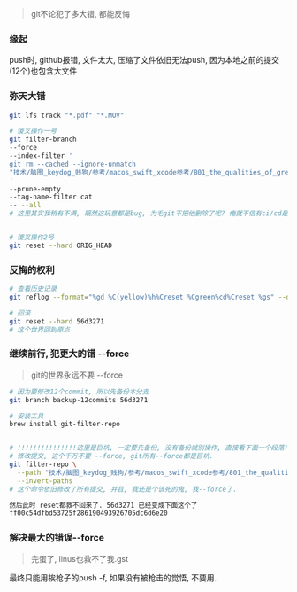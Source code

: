 > git不论犯了多大错, 都能反悔

### 缘起

push时, github报错, 文件太大, 压缩了文件依旧无法push, 因为本地之前的提交(12个)也包含大文件

### 弥天大错

```sh
git lfs track "*.pdf" "*.MOV"

# 傻叉操作一号
git filter-branch 
--force
--index-filter '
git rm --cached --ignore-unmatch
"技术/脑图_keydog_贱狗/参考/macos_swift_xcode参考/801_the_qualities_of_great_design.pdf"
'
--prune-empty
--tag-name-filter cat
-- --all
# 这里其实我稍有不满, 既然这玩意都是bug, 为毛git不把他删除了呢? 俺就不信有ci/cd是依赖这个bug运行的.


# 傻叉操作2号
git reset --hard ORIG_HEAD

```



### 反悔的权利

```sh
# 查看历史记录
git reflog --format="%gd %C(yellow)%h%Creset %Cgreen%cd%Creset %gs" --date=iso

# 回滚
git reset --hard 56d3271
# 这个世界回到原点
```



### 继续前行, 犯更大的错 --force

> git的世界永远不要 --force

```sh
# 因为要修改12个commit, 所以先备份本分支
git branch backup-12commits 56d3271

# 安装工具
brew install git-filter-repo


# !!!!!!!!!!!!!!!这里是巨坑, 一定要先备份, 没有备份就别操作, 直接看下面一个段落!!!!!!!!!!!!!!!!!!!!!
# 修改提交, 这个千万不要 --force, git所有--force都是巨坑.
git filter-repo \
  --path "技术/脑图_keydog_贱狗/参考/macos_swift_xcode参考/801_the_qualities_of_great_design.pdf" \
  --invert-paths
# 这个命令依旧修改了所有提交, 并且, 我还是个该死的鬼, 我--force了.

然后此时 reset都救不回来了. 56d3271 已经变成下面这个了
ff00c54dfbd53725f286190493926705dc6d6e20
```

### 解决最大的错误--force

> 完蛋了,  linus也救不了我.gst

最终只能用挨枪子的push -f, 如果没有被枪击的觉悟, 不要用.

